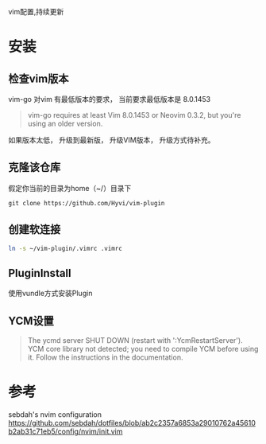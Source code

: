vim配置,持续更新


# 安装

## 检查vim版本
vim-go 对vim 有最低版本的要求， 当前要求最低版本是 8.0.1453 
> vim-go requires at least Vim 8.0.1453 or Neovim 0.3.2, but you're using an older version.  

如果版本太低， 升级到最新版， 升级VIM版本， 升级方式待补充。

## 克隆该仓库
假定你当前的目录为home（~/）目录下

```
git clone https://github.com/Hyvi/vim-plugin
```

## 创建软连接
``` bash 
ln -s ~/vim-plugin/.vimrc .vimrc
```

## PluginInstall 
使用vundle方式安装Plugin 

## YCM设置 
> The ycmd server SHUT DOWN (restart with ':YcmRestartServer'). YCM core library not detected; you need to compile YCM before using it. Follow the instructions in the documentation.



# 参考

sebdah's nvim configuration  
https://github.com/sebdah/dotfiles/blob/ab2c2357a6853a29010762a45610b2ab31c71eb5/config/nvim/init.vim  

